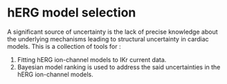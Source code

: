 # hERG model selection 
A significant source of uncertainty is the lack of precise knowledge about the underlying mechanisms leading to structural uncertainty in cardiac models. This is a collection of tools for :
1) Fitting hERG ion-channel models to IKr current data.
2) Bayesian model ranking is used to address the said uncertainties in the hERG ion-channel models.
